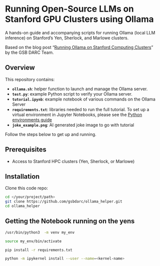 # Running Open-Source LLMs on Stanford GPU Clusters using Ollama

A hands-on guide and accompanying scripts for running Ollama (local LLM inference) on Stanford’s Yen, Sherlock, and Marlowe clusters.

 

Based on the blog post “[Running Ollama on Stanford Computing Clusters](https://rcpedia.stanford.edu/blog/2025/05/12/running-ollama-on-stanford-computing-clusters)” by the GSB DARC Team. 


## Overview

This repository contains:

- **`ollama.sh`**: helper function to launch and manage the Ollama server.  
- **`test.py`**: example Python script to verify your Ollama server.
- **`tutorial.ipynb`**: example notebook of various commands on the Ollama Server
- **`requirements.txt`**: libraries needed to run the full tutorial. To set up a virtual environment in Jupyter Notebooks, please see the [Python environments guide](https://rcpedia.stanford.edu/_user_guide/python_envs/?h=virtu#running-python-scripts-using-virtual-environment)
- **`joke_example.png`**: AI generated joke image to go with tutorial

Follow the steps below to get up and running.

## Prerequisites

- Access to Stanford HPC clusters (Yen, Sherlock, or Marlowe)  

## Installation
Clone this code repo:

```bash
cd </your/project/path>
git clone https://github.com/gsbdarc/ollama_helper.git
cd ollama_helper
```

## Getting the Notebook running on the yens

```bash
/usr/bin/python3  -m venv my_env

source my_env/bin/activate

pip install -r requirements.txt

python -m ipykernel install --user --name=<kernel-name>

```

